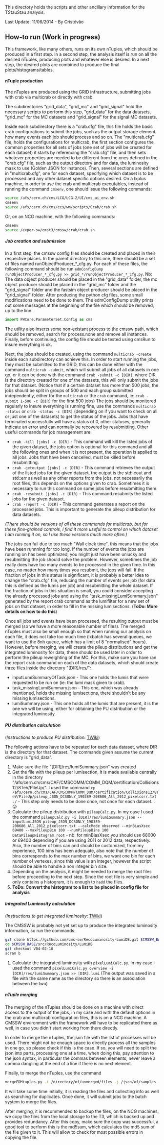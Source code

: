 This directory holds the scripts and other ancillary information for the TStauStau analysis.


Last Update: 11/06/2014 - By Cristóvão

How-to run  (Work in progress)
-------------
This framework, like many others, runs on its own nTuples, which should be produced in a first step.
In a second step, the analysis itself is run on all the desired nTuples, producing plots and whatever else is desired.
In a next step, the desired plots are combined to produce the final plots/histograms/tables.

#### nTuple production
The nTuples are produced using the GRID infrastructure, submitting jobs with crab via multicrab or directly with crab.

The subdirectories "grid_data", "grid_mc" and "grid_signal" hold the necessary scripts to perform this step, "grid_data" for the data datasets, "grid_mc" for the MC datasets and "grid_signal" for the signal MC datasets.

Inside each subdirectory there is a "crab.cfg" file, this file holds the basic crab configurations to submit the jobs, such as the output storage element, how many events each job should process and so on.
The "multicrab.cfg" file, holds the configurations for multicrab, the first section configures the common properties for all sets of jobs (one set of jobs will be created for each dataset) it starts by referencing the "crab.cfg" file, and then sets whatever properties are needed to be different from the ones defined in the "crab.cfg" file, such as the output directory and for data, the luminosity mask to use (Golden JSON for instance).
Then, several sections are defined in "multicrab.cfg", one for each dataset, specifying which dataset is to be processed and any other dataset specific options desired.
On a lxplus machine, in order to use the crab and multicrab executables, instead of running the command `cmsenv`, one should issue the following commands:
```bash
source /afs/cern.ch/cms/LCG/LCG-2/UI/cms_ui_env.sh 
cmsenv
source /afs/cern.ch/cms/ccs/wm/scripts/Crab/crab.sh
```
Or, on an NCG machine, with the following commands:
```bash
cmsenv
source /exper-sw/cmst3/cmssw/crab/crab.sh
```

##### Job creation and submission
In a first step, the cmssw config files should be created and placed in their respective places. In the parent directory to this one, there should be a set of files named runObjectProducer_*_cfg.py. For each of these files, the following command should be run `edmConfigDump runObjectProducer_*_cfg.py >> grid_*/runObjectProducer_*_cfg.py`. Nb: The data object producer should be placed in the "grid_data" folder, the mc object producer should be placed in the "grid_mc" folder and the "grid_signal" folder and the fastsim object producer should be placed in the "grid_signal" folder.
After producing the python cfg files, some small modifications need to be done to them. The edmConfigDump utility prints out some messages at the beginning of the file which should be removed, up to the line:
```python
import FWCore.ParameterSet.Config as cms
```
The utility also inserts some non-existant process to the cmssw path, which should be removed, search for process.none and remove all instances. Finally, before continuing, the config file should be tested using cmsRun to insure everything is ok.

Next, the jobs should be created, using the command `multicrab -create` inside each subdirectory can achieve this.
In order to start running the jobs, they must be submitted to the GRID, this can be done either with the command `multicrab -submit`, which will submit all jobs of all datasets in one go, or it can be done with the command `crab -submit -c [DIR]`, where DIR is the directory created for one of the datasets, this will only submit the jobs for that dataset. (Notice that if a certain dataset has more than 500 jobs, the jobs should be split in groups of 500  and each group submitted independently, either for the `multicrab` or the `crab` command, ie: `crab -submit 1-500 -c [DIR]` for the first 500 jobs)
The jobs should be monitored regularly to insure everything is running fine, use the commands `multicrab -status` or `crab -status -c [DIR]` (depending on if you want to check on all or just one of the datasets) to get the status of the jobs.
Jobs that have terminated successfully will have a status of 0, other statuses, generally indicate an error and can normally be recovered by resubmitting.
Other useful commands for job management are:
- `crab -kill [jobs] -c [DIR]` - This command will kill the listed jobs of the given dataset, the jobs option is optional for this command and all the following ones and when it is not present, the operation is applied to all jobs. Jobs that have been cancelled, must be killed before resubmitting.
- `crab -getoutput [jobs] -c [DIR]` - This command retrieves the output of the listed jobs for the given dataset, the output is the std::cout and std::err as well as any other reports from the jobs, not necessarily the root files, this depends on the options given to crab. Sometimes it is necessary to run this command on some jobs before resubmitting them.
- `crab -resubmit [jobs] -c [DIR]` - This command resubmits the listed jobs for the given dataset.
- `crab -report -c [DIR]` - This command generates a report on the processed jobs. This is important to generate the pileup distribution for data datasets.

*(There should be versions of all these commands for multicrab, but for these fine-grained controls, I find it more useful to control on which dataset I am running it on, so I use these versions much more often.)*

The jobs can fail due to too much "Wall clock time", this means that the jobs have been runnning for too long. If the number of events the jobs are running on has been optimized, you might just have been unlucky and resubmitting the job should solve the problem. However, sometimes the job really does have too many events to be processed in the given time. In this case, no matter how many times you resubmit, the jobs will fail. If the fraction of jobs in this status is significant, it is probably a better idea to change the "crab.cfg" file, reducing the number of events per job (for data this is defined as the lumis per job) and resubmitting the whole dataset. If the fraction of jobs in this situation is small, you could consider accepting the already processed jobs and using the "task_missingLumiSummary.json" generated by the report crab command as the lumifilter for a new set of jobs on that dataset, in order to fill in the missing lumisections.
(**ToDo: More details on how to do this**)

Once all jobs and events have been processed, the resulting output must be merged (so we have a more reasonable number of files). The merged nTuples must also be small enough so that when running our analysis on each file, it does not take too much time (lxbatch has several queues, we want to use the 8nh queue, which has a limit of 8 "normalised" hours).
However, before merging, we will create the pileup distributions and get the integrated luminosity for data, these should be used later in order to perform the pileup reweighting of the MC. For this, make sure you have ran the report crab command on each of the data datasets, which should create three files inside the directory "[DIR]/res/":
- inputLumiSummaryOfTask.json   - This one holds the lumis that were requested to be run on (ie: the lumi mask given to crab).
- task_missingLumiSummary.json  - This one, which was already mentioned, holds the missing lumisections, there shouldn't be any missing lumisections.
- lumiSummary.json              - This one holds all the lumis that are present, it is the one we will be using, either for obtaining the PU distribution or the integrated luminosity.

##### PU distribution calculation
(*Instructions to produce PU distribution:* [TWiki](https://twiki.cern.ch/twiki/bin/viewauth/CMS/PileupJSONFileforData#Calculating_Your_Pileup_Distribu))

The following actions have to be repeated for each data dataset, where DIR is the directory for that dataset. The commands given assume the current directory is "grid_data".
  1. Make sure the file "[DIR]/res/lumiSummary.json" was created
  2. Get the file with the pileup per lumisection, it is made available centrally in the directory "/afs/cern.ch/cms/CAF/CMSCOMM/COMM_DQM/certification/Collisions12/8TeV/PileUp/". I used the command `cp /afs/cern.ch/cms/CAF/CMSCOMM/COMM_DQM/certification/Collisions12/8TeV/PileUp/pileup_JSON_DCSONLY_190389-208686_All_2012_pixelcorr.txt ./` - This step only needs to be done once, not once for each dataset... :stuck_out_tongue:
  3. Calculate the pileup distribution with `pileupCalc.py`. In my case I used the command `pileupCalc.py -i [DIR]/res/lumiSummary.json --inputLumiJSON pileup_JSON_DCSONLY_190389-208686_All_2012_pixelcorr.txt --calcMode observed --minBiasXsec 69400 --maxPileupBin 100 --numPileupBins 100 DataPileupHistogram.root` - nb: for minBiasXsec you should use 68000 or 69400 depending if you are using 2011 or 2012 data, respectively. Also, the number of bins can and should be customized, from my experience, 100 bins has been adequate, also note that the number of bins corresponds to the max number of bins, we want one bin for each number of vertexes, since this value is an integer, however the script should be able to handle a non integer bin size.
  4. Depending on the analysis, it might be needed to merge the root files before proceeding to the next step. Since the root file is very simple and only contains a histogram, it is enough to `hadd` the files.
  5. **ToDo: Convert the histogram to a list to be placed in config file for analysis**

##### Integrated Luminosity calculation
(*Instructions to get integrated luminosity:* [TWiki](https://twiki.cern.ch/twiki/bin/viewauth/CMS/LumiCalc))

The CMSSW is probably not yet set up to produce the integrated luminosity information, so run the commands:
```bash
git clone https://github.com/cms-sw/RecoLuminosity-LumiDB.git $CMSSW_BASE/src/RecoLuminosity/LumiDB
cd $CMSSW_BASE/src/RecoLuminosity/LumiDB
git checkout V04-02-10
scram b
```
  1. Calculate the integrated luminosity with `pixelLumiCalc.py`. In my case I used the command `pixelLumiCalc.py overview -i [DIR]/res/lumiSummary.json >> [DIR].lumi` (The output was saved in a file with the same name as the directory so there is an association between the two)

##### nTuple merging
The merging of the nTuples should be done on a machine with direct access to the output of the jobs, in my case and with the default options in the crab and multicrab configuration files, this is on a NCG machine.
A CMSSW environment with the framework will have to be replicated there as well, in case you didn't start working from there directly.

In order to merge the nTuples, the json file with the list of processes will be used. There might not be enough space to directly process all the samples in one go, so please check if this is the case. If so, you will need to split the json into parts, processing one at a time, when doing this, pay attention to the json syntax, in particular the commas between elements, never leave a comma dangling at the end of a line if there is no next element.

Finally, to merge the nTuples, use the command

```bash
mergeEDMtuples.py -i /directory/of/unmerged/files -j /json/of/samples -o  /output/directory -D True
```

It will take some time initially, it is reading the files and collecting info as well as searching for duplicates. Once done, it will submit jobs to the batch system to merge the files.

After merging, it is recommended to backup the files, on the NCG machines, we copy the files from the local storage to the T3, which is backed up and provides redundancy. After this copy, make sure the copy was successful, a good tool to perform this is the md5sum, which calculates the md5 sum of the file given to it. This will allow to check for most possible errors in copying the file.
